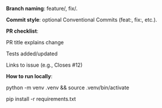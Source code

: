 **Branch naming**: feature/<slug>, fix/<slug>.

**Commit style**: optional Conventional Commits (feat:, fix:, etc.).

**PR checklist**:

PR title explains change

Tests added/updated

Links to issue (e.g., Closes #12)

**How to run locally**:

python -m venv .venv && source .venv/bin/activate

pip install -r requirements.txt